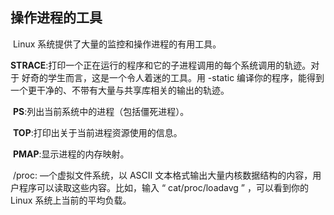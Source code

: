 ## 操作进程的工具

​		Linux 系统提供了大量的监控和操作进程的有用工具。

​		**STRACE**:打印一个正在运行的程序和它的子进程调用的每个系统调用的轨迹。对于 好奇的学生而言，这是一个令人着迷的工具。用 -static 编译你的程序，能得到一个更干净的、不带有大量与共享库相关的输出的轨迹。

​		**PS**:列出当前系统中的进程（包括僵死进程）。

​		**TOP**:打印出关于当前进程资源使用的信息。

​		**PMAP**:显示进程的内存映射。

​		/proc: —个虚拟文件系统，以 ASCII 文本格式输出大量内核数据结构的内容，用户程序可以读取这些内容。比如，输入 “ cat/proc/loadavg ” ，可以看到你的 Linux 系统上当前的平均负载。